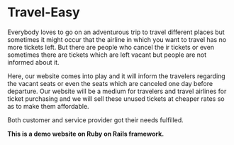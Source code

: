 # Travel-Easy

Everybody loves to go on an adventurous trip to travel different places but sometimes it might occur that the airline  in which you want to travel has no more tickets left.
But there are people who cancel the ir tickets or even sometimes there are tickets which are left vacant but people are not informed about it.

Here, our website comes into play and it will inform the travelers regarding the vacant seats or even the seats which are canceled one day before departure.
Our website will be a medium for travelers and travel airlines for ticket purchasing and we will sell these unused tickets at cheaper rates so as to make them affordable.

Both customer and service provider got their needs fulfilled.
      
**This is a demo website on Ruby on Rails framework.**
